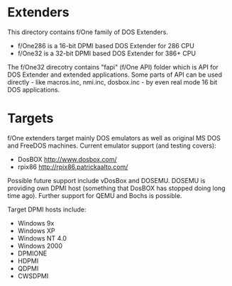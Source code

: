 Extenders
=========

This directory contains f/One family of DOS Extenders.

 * f/One286 is a 16-bit DPMI based DOS Extender for 286 CPU
 * f/One32  is a 32-bit DPMI based DOS Extender for 386+ CPU

The f/One32 direcotry contains "fapi" (f/One API) folder which is API for DOS Extender and extended applications. Some parts of API can be used directly - like macros.inc, nmi.inc, dosbox.inc - by even real mode 16 bit DOS applications.

Targets
=======

f/One extenders target mainly DOS emulators as well as original MS DOS and FreeDOS machines.
Current emulator support (and testing covers):

 * DosBOX http://www.dosbox.com/
 * rpix86 http://rpix86.patrickaalto.com/

Possible future support include vDosBox and DOSEMU. DOSEMU is providing own DPMI host (something that DosBOX has stopped doing long time ago). Further support for QEMU and Bochs is possible.

Target DPMI hosts include:

 * Windows 9x
 * Windows XP
 * Windows NT 4.0
 * Windows 2000
 * DPMIONE
 * HDPMI
 * QDPMI
 * CWSDPMI
 
 
 
 

